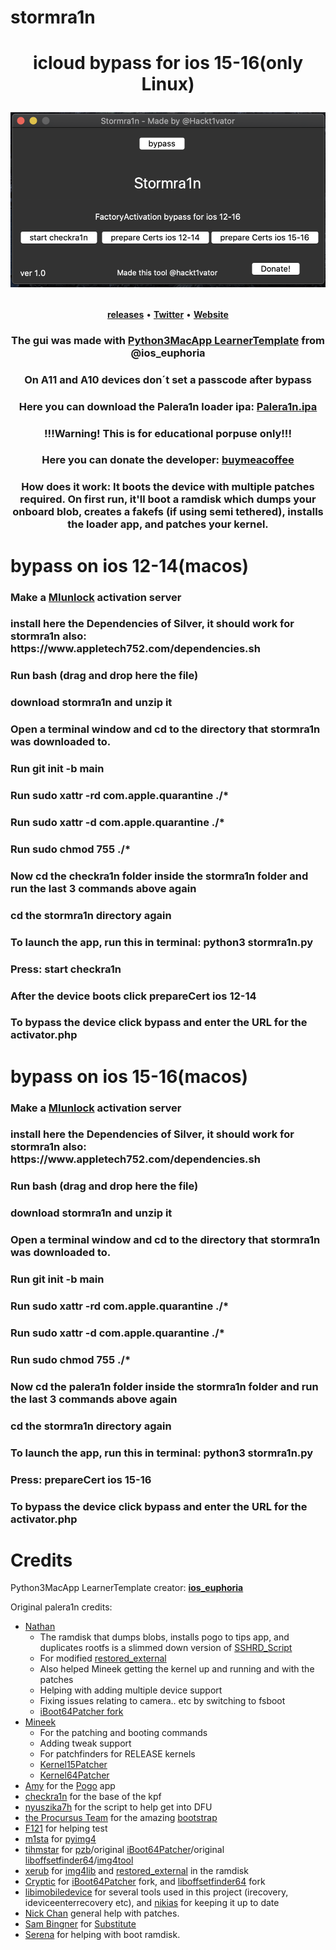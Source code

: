 # stormra1n
<h1 align="center">
    <p>icloud bypass for ios 15-16(only Linux)</p>


![alt text](https://github.com/hackt1vator/stormra1n/blob/main/demoing.png)

</h1>

<p align="center">
    <strong><a href="https://github.com/Hackt1vator/stormra1n/releases/">releases</a></strong>
    •
    <strong><a href="https://twitter.com/hackt1vator">Twitter</a></strong>
    •
    <strong><a   href="https://hackt1vator.github.io">Website</a></strong>
<h3 align="center">The gui was made with <strong><a href="https://github.com/bartektenDev/Python3MacApp-LearnerTemplate">Python3MacApp LearnerTemplate</a></strong> from @ios_euphoria </h3>
<h3 align="center">On A11 and A10 devices don´t set a passcode after bypass</h3>
<h3 align="center">Here you can download the Palera1n loader ipa: <strong><a href="https://nightly.link/palera1n/loader/workflows/build/main/palera1n.zip">Palera1n.ipa</a></strong></h3>
<h3 align="center">!!!Warning! This is for educational porpuse only!!!</h3>
<h3 align="center">Here you can donate the developer: <strong><a href="https://www.buymeacoffee.com/Hacktivator">buymeacoffee</a></strong></h3>
<h3 align="center">How does it work: It boots the device with multiple patches required. On first run, it'll boot a ramdisk which dumps your onboard blob, creates a fakefs (if using semi tethered), installs the loader app, and patches your kernel. </h3>

# bypass on ios 12-14(macos)

<h3 align"center">Make a <strong><a href="https://github.com/MiUnlockCode/MiUnlockBypassSourceCode">MIunlock</a></strong> activation server
<h3 align"center">install here the Dependencies of Silver, it should work for stormra1n also: https://www.appletech752.com/dependencies.sh
<h3 align"center">Run bash (drag and drop here the file)
<h3 align"center">download stormra1n and unzip it
<h3 align"center">Open a terminal window and cd to the directory that stormra1n was downloaded to.
<h3 align"center">Run git init -b main
<h3 align"center">Run sudo xattr -rd com.apple.quarantine ./*
<h3 align"center">Run sudo xattr -d com.apple.quarantine ./*
<h3 align"center">Run sudo chmod 755 ./*
<h3 align"center">Now cd the checkra1n folder inside the stormra1n folder and run the last 3 commands above again
<h3 align"center">cd the stormra1n directory again
<h3 align"center">To launch the app, run this in terminal:
python3 stormra1n.py
<h3 align"center">Press: start checkra1n
<h3 align"center">After the device boots click prepareCert ios 12-14
<h3 align"center">To bypass the device click bypass and enter the URL for the activator.php


# bypass on ios 15-16(macos)

<h3 align"center">Make a <strong><a href="https://github.com/MiUnlockCode/MiUnlockBypassSourceCode">MIunlock</a></strong> activation server
<h3 align"center">install here the Dependencies of Silver, it should work for stormra1n also: https://www.appletech752.com/dependencies.sh
<h3 align"center">Run bash (drag and drop here the file)
<h3 align"center">download stormra1n and unzip it
<h3 align"center">Open a terminal window and cd to the directory that stormra1n was downloaded to.
<h3 align"center">Run git init -b main
<h3 align"center">Run sudo xattr -rd com.apple.quarantine ./*
<h3 align"center">Run sudo xattr -d com.apple.quarantine ./*
<h3 align"center">Run sudo chmod 755 ./*
<h3 align"center">Now cd the palera1n folder inside the stormra1n folder and run the last 3 commands above again
<h3 align"center">cd the stormra1n directory again
<h3 align"center">To launch the app, run this in terminal:
python3 stormra1n.py
<h3 align"center">Press: prepareCert ios 15-16
<h3 align"center">To bypass the device click bypass and enter the URL for the activator.php



# Credits

Python3MacApp LearnerTemplate creator: 
<strong><a href="https://github.com/bartektenDev">ios_euphoria</a></strong>

Original palera1n credits:
- [Nathan](https://github.com/verygenericname)
    - The ramdisk that dumps blobs, installs pogo to tips app, and duplicates rootfs is a slimmed down version of [SSHRD_Script](https://github.com/verygenericname/SSHRD_Script)
    - For modified [restored_external](https://github.com/verygenericname/sshrd_SSHRD_Script)
    - Also helped Mineek getting the kernel up and running and with the patches
    - Helping with adding multiple device support
    - Fixing issues relating to camera.. etc by switching to fsboot
    - [iBoot64Patcher fork](https://github.com/verygenericname/iBoot64Patcher)
- [Mineek](https://github.com/mineek)
    - For the patching and booting commands
    - Adding tweak support
    - For patchfinders for RELEASE kernels
    - [Kernel15Patcher](https://github.com/mineek/PongoOS/tree/iOS15/checkra1n/Kernel15Patcher)
    - [Kernel64Patcher](https://github.com/mineek/Kernel64Patcher)
- [Amy](https://github.com/elihwyma) for the [Pogo](https://github.com/elihwyma/Pogo) app
- [checkra1n](https://github.com/checkra1n) for the base of the kpf
- [nyuszika7h](https://github.com/nyuszika7h) for the script to help get into DFU
- [the Procursus Team](https://github.com/ProcursusTeam) for the amazing [bootstrap](https://github.com/ProcursusTeam/Procursus)
- [F121](https://github.com/F121Live) for helping test
- [m1sta](https://github.com/m1stadev) for [pyimg4](https://github.com/m1stadev/PyIMG4)
- [tihmstar](https://github.com/tihmstar) for [pzb](https://github.com/tihmstar/partialZipBrowser)/original [iBoot64Patcher](https://github.com/tihmstar/iBoot64Patcher)/original [liboffsetfinder64](https://github.com/tihmstar/liboffsetfinder64)/[img4tool](https://github.com/tihmstar/img4tool)
- [xerub](https://github.com/xerub) for [img4lib](https://github.com/xerub/img4lib) and [restored_external](https://github.com/xerub/sshrd) in the ramdisk
- [Cryptic](https://github.com/Cryptiiiic) for [iBoot64Patcher](https://github.com/Cryptiiiic/iBoot64Patcher) fork, and [liboffsetfinder64](https://github.com/Cryptiiiic/liboffsetfinder64) fork
- [libimobiledevice](https://github.com/libimobiledevice) for several tools used in this project (irecovery, ideviceenterrecovery etc), and [nikias](https://github.com/nikias) for keeping it up to date
- [Nick Chan](https://github.com/asdfugil) general help with patches.
- [Sam Bingner](https://github.com/sbingner) for [Substitute](https://github.com/sbingner/substitute)
- [Serena](https://github.com/SerenaKit) for helping with boot ramdisk.
</p>
